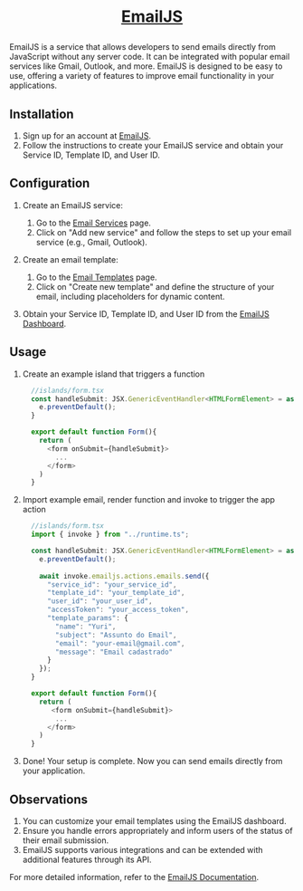 <h1>
  <a href="https://www.emailjs.com/">
    <p align="center">
      <strong>
        EmailJS
      </strong>
    </p>
  </a>
</h1>

EmailJS is a service that allows developers to send emails directly from JavaScript without any server code. It can be integrated with popular email services like Gmail, Outlook, and more. EmailJS is designed to be easy to use, offering a variety of features to improve email functionality in your applications.

## Installation

1. Sign up for an account at [EmailJS](https://www.emailjs.com/signup).
2. Follow the instructions to create your EmailJS service and obtain your Service ID, Template ID, and User ID.

## Configuration

1. Create an EmailJS service:
   1. Go to the [Email Services](https://dashboard.emailjs.com/admin) page.
   2. Click on "Add new service" and follow the steps to set up your email service (e.g., Gmail, Outlook).

2. Create an email template:
   1. Go to the [Email Templates](https://dashboard.emailjs.com/admin/templates) page.
   2. Click on "Create new template" and define the structure of your email, including placeholders for dynamic content.

3. Obtain your Service ID, Template ID, and User ID from the [EmailJS Dashboard](https://dashboard.emailjs.com/admin).

## Usage

1. Create an example island that triggers a function

      ```typescript
        //islands/form.tsx
        const handleSubmit: JSX.GenericEventHandler<HTMLFormElement> = async (e) => {
          e.preventDefault();
        }

        export default function Form(){
          return (
            <form onSubmit={handleSubmit}>
              ...
            </form>
          )
        }
      ```

2. Import example email, render function and invoke to trigger the app action

    ```typescript
      //islands/form.tsx
      import { invoke } from "../runtime.ts";

      const handleSubmit: JSX.GenericEventHandler<HTMLFormElement> = async (e) => {
        e.preventDefault();
        
        await invoke.emailjs.actions.emails.send({
          "service_id": "your_service_id",
          "template_id": "your_template_id",
          "user_id": "your_user_id",
          "accessToken": "your_access_token",
          "template_params": {
            "name": "Yuri",
            "subject": "Assunto do Email",
            "email": "your-email@gmail.com",
            "message": "Email cadastrado"
          }
        });
      }

      export default function Form(){
        return (
           <form onSubmit={handleSubmit}>
            ...
          </form>
        )
      }

    ```

3. Done! Your setup is complete. Now you can send emails directly from your application.

## Observations

1. You can customize your email templates using the EmailJS dashboard.
2. Ensure you handle errors appropriately and inform users of the status of their email submission.
3. EmailJS supports various integrations and can be extended with additional features through its API.

For more detailed information, refer to the [EmailJS Documentation](https://www.emailjs.com/docs/).
